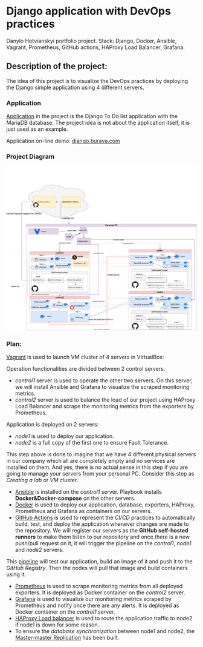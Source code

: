 # Django application with DevOps practices #
Danylo Hotvianskyi portfolio project. Stack: Django, Docker, Ansible, Vagrant, Prometheus, GitHub actions, HAProxy Load Balancer, Grafana.

## Description of the project: ##
The idea of this project is to visualize the DevOps practices by deploying the Django simple application using 4 different servers.

### Application ###
[Application](vagrant/djangoapp/README.md) in the project is the Django To Do list application with the MariaDB database. The project idea is not about the application itself, it is just used as an example. 

Application on-line demo: [django.burava.com](https://django.burava.com)

### Project Diagram ###
![Image1](plan1.svg)

### Plan: ###
[Vagrant](vagrant/README.md) is used to launch VM cluster of 4 servers in VirtualBox:

Operation functionalities are divided between 2 control servers.
* *control1* server is used to operate the other two servers. On this server, we will install Ansible and Grafana to visualize the scraped monitoring metrics.
* *control2* server is used to balance the load of our project using HAProxy Load Balancer and scrape the monitoring metrics from the exporters by Prometheus. 

Application is deployed on 2 servers:
* *node1* is used to deploy our application. 
* *node2* is a full copy of the first one to ensure Fault Tolerance.

This step above is done to imagine that we have 4 different physical servers in our company which all are completely empty and no services are installed on them. And yes, there is no actual sense in this step if you are going to manage your servers from your personal PC. Consider this step as *Creating a lab* or *VM cluster*.
* [Ansible](vagrant/ansible/README.md) is installed on the *control1* server. Playbook installs **Docker&Docker-compose** on the other servers.
* [Docker](vagrant/djangoapp/README.md) is used to deploy our application, database, exporters, HAProxy, Prometheus and Grafana as containers on our servers.
* [GitHub Actions](.github/workflows/README.md) is used to represent the *CI/CD* practices to automatically build, test, and deploy the application whenever changes are made to the repository. We will register our servers as the **GitHub self-hosted runners** to make them listen to our repository and once there is a new push/pull request on it, it will trigger the pipeline on the *control1*, *node1* and *node2* servers. 
 
This [pipeline](.github/workflows/djangoapp.yml) will test our application, build an image of it and push it to the *GitHub Registry*. Then the nodes will pull that image and build containers using it. 
* [Prometheus](prometheus/README.md) is used to scrape monitoring metrics from all deployed exporters. It is deployed as Docker container on the *control2* server.
* [Grafana](grafana/README.md) is used to visualize our monitoring metrics scraped by Prometheus and notify once there are any alerts. It is deployed as Docker container on the *control1* server.
* [HAProxy Load balancer](haproxy/README.md) is used to route the application traffic to node2 if node1 is down for some reason.
* To ensure the *database synchronization* between node1 and node2, the [Master-master Replication](replication.md) has been built.
